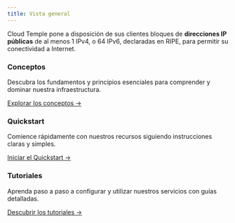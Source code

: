 ```yaml
---
title: Vista general
---
```


Cloud Temple pone a disposición de sus clientes bloques de __direcciones IP públicas__ de al menos 1 IPv4, o 64 IPv6, declaradas en RIPE, para permitir su conectividad a Internet.


<div class="card-grid">
  <div class="card">
    <h3>Conceptos</h3>
    <p>Descubra los fundamentos y principios esenciales para comprender y dominar nuestra infraestructura.</p>
    <a href="concepts" class="card-link">Explorar los conceptos &rarr;</a>
  </div>
  <div class="card">
    <h3>Quickstart</h3>
    <p>Comience rápidamente con nuestros recursos siguiendo instrucciones claras y simples.</p>
    <a href="quickstart" class="card-link">Iniciar el Quickstart &rarr;</a>
  </div>
    <div class="card">
    <h3>Tutoriales</h3>
    <p>Aprenda paso a paso a configurar y utilizar nuestros servicios con guías detalladas.</p>
    <a href="tutorials" class="card-link">Descubrir los tutoriales &rarr;</a>
  </div>
</div>